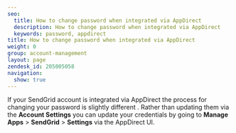 ```yaml
---
seo:
  title: How to change password when integrated via AppDirect
  description: How to change password when integrated via AppDirect
  keywords: password, appdirect
title: How to change password when integrated via AppDirect
weight: 0
group: account-management
layout: page
zendesk_id: 205005058
navigation:
  show: true
---
```


If your SendGrid account is integrated via AppDirect the process for changing your password is slightly different . Rather than updating them via the **Account Settings**  you can update your credentials by going to **Manage Apps** > **SendGrid** > **Settings**  via the AppDirect UI. 

 

 

 

